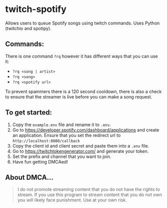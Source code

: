 # twitch-spotify
Allows users to queue Spotify songs using twitch commands. Uses Python (twitchio and spotipy).

## Commands:
There is one command ``?rq`` however it has different ways that you can use it:
- ``?rq <song | artist>``
- ``?rq <song>``
- ``?rq <spotify url>``

To prevent spammers there is a 120 second cooldown, there is also a check to ensure that the streamer is live before you can make a song request.

## To get started:
1. Copy the ``example.env`` file and rename it to ``.env``.
2. Go to https://developer.spotify.com/dashboard/applications and create an application. Ensure that you set the redirect url to ``http://localhost:8080/callback``
3. Copy the client id and client secret and paste them into a ``.env`` file.
4. Go to https://twitchtokengenerator.com/ and generate your token.
5. Set the prefix and channel that you want to join.
6. Have fun getting DMCAed!


## About DMCA...
> I do not promote streaming content that you do not have the rights to stream. If you use this program to stream content that you do not own you will likely face punishment. Use at your own risk.
